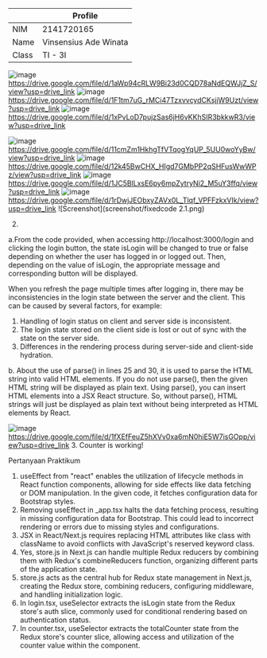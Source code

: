 |  | Profile |
|--|--|
| NIM |  2141720165|
| Name | Vinsensius Ade Winata|
| Class | TI - 3I |
![image](https://drive.google.com/uc?export=view&id=1aWp94cRLW9Bi23d0CQD78aNdEQWJjZ_S)
https://drive.google.com/file/d/1aWp94cRLW9Bi23d0CQD78aNdEQWJjZ_S/view?usp=drive_link
![image](https://drive.google.com/uc?export=view&id=1F1tm7uG_rMCi47TzxvvcydCKsjjW9Uzt)
https://drive.google.com/file/d/1F1tm7uG_rMCi47TzxvvcydCKsjjW9Uzt/view?usp=drive_link
![image](https://drive.google.com/uc?export=view&id=1xPvLoD7pujzSas6jH6vKKhSIR3bkkwR3)
https://drive.google.com/file/d/1xPvLoD7pujzSas6jH6vKKhSIR3bkkwR3/view?usp=drive_link


![image](https://drive.google.com/uc?export=view&id=11cmZm1HkhgTfVTqogYqUP_5UU0woYyBw)
https://drive.google.com/file/d/11cmZm1HkhgTfVTqogYqUP_5UU0woYyBw/view?usp=drive_link
![image](https://drive.google.com/uc?export=view&id=12k45BwCHX_HIgd7GMbPP2qSHFusWwWPz)
https://drive.google.com/file/d/12k45BwCHX_HIgd7GMbPP2qSHFusWwWPz/view?usp=drive_link
![image](https://drive.google.com/uc?export=view&id=1JC5BlLxsE6py6mpZytryNi2_M5uY3ffq)
https://drive.google.com/file/d/1JC5BlLxsE6py6mpZytryNi2_M5uY3ffq/view?usp=drive_link
![image](https://drive.google.com/uc?export=view&id=1rDwjJEObxyZAVx0L_Tlqf_VPFFzkxVIk)
https://drive.google.com/file/d/1rDwjJEObxyZAVx0L_Tlqf_VPFFzkxVIk/view?usp=drive_link
![Screenshot](screenshot/fixedcode 2.1.png)

2. 
a.From the code provided, when accessing http://localhost:3000/login and clicking the login button, the state isLogin will be changed to true or false depending on whether the user has logged in or logged out. Then, depending on the value of isLogin, the appropriate message and corresponding button will be displayed.

When you refresh the page multiple times after logging in, there may be inconsistencies in the login state between the server and the client. This can be caused by several factors, for example:

1. Handling of login status on client and server side is inconsistent.
2. The login state stored on the client side is lost or out of sync with the state on the server side.
3. Differences in the rendering process during server-side and client-side hydration.

b. About the use of parse() in lines 25 and 30, it is used to parse the HTML string into valid HTML elements. If you do not use parse(), then the given HTML string will be displayed as plain text. Using parse(), you can insert HTML elements into a JSX React structure. So, without parse(), HTML strings will just be displayed as plain text without being interpreted as HTML elements by React.

![image](https://drive.google.com/uc?export=view&id=1fXEfFeuZ5hXVv0xa6mN0hiE5W7isGOpp)
https://drive.google.com/file/d/1fXEfFeuZ5hXVv0xa6mN0hiE5W7isGOpp/view?usp=drive_link
3. Counter is working!


Pertanyaan Praktikum

1. useEffect from "react" enables the utilization of lifecycle methods in React function components, allowing for side effects like data fetching or DOM manipulation. In the given code, it fetches configuration data for Bootstrap styles.
2. Removing useEffect in _app.tsx halts the data fetching process, resulting in missing configuration data for Bootstrap. This could lead to incorrect rendering or errors due to missing styles and configurations.
3. JSX in React/Next.js requires replacing HTML attributes like class with className to avoid conflicts with JavaScript's reserved keyword class.
4. Yes, store.js in Next.js can handle multiple Redux reducers by combining them with Redux's combineReducers function, organizing different parts of the application state.
5. store.js acts as the central hub for Redux state management in Next.js, creating the Redux store, combining reducers, configuring middleware, and handling initialization logic.
6. In login.tsx, useSelector extracts the isLogin state from the Redux store's auth slice, commonly used for conditional rendering based on authentication status.
7. In counter.tsx, useSelector extracts the totalCounter state from the Redux store's counter slice, allowing access and utilization of the counter value within the component.